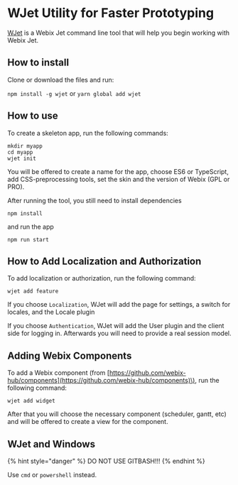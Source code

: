 # WJet Utility for Faster Prototyping

[WJet](https://github.com/webix-hub/wjet) is a Webix Jet command line tool that will help you begin working with Webix Jet.

## How to install

Clone or download the files and run:

`npm install -g wjet` or `yarn global add wjet`

## How to use

To create a skeleton app, run the following commands:

```text
mkdir myapp
cd myapp
wjet init
```

You will be offered to create a name for the app, choose ES6 or TypeScript, add CSS-preprocessing tools, set the skin and the version of Webix \(GPL or PRO\).

After running the tool, you still need to install dependencies

```text
npm install
```

and run the app

```text
npm run start
```

## How to Add Localization and Authorization

To add localization or authorization, run the following command:

```text
wjet add feature
```

If you choose `Localization`, WJet will add the page for settings, a switch for locales, and the Locale plugin

If you choose `Authentication`, WJet will add the User plugin and the client side for logging in. Afterwards you will need to provide a real session model.

## Adding Webix Components

To add a Webix component \(from [https://github.com/webix-hub/components](https://github.com/webix-hub/components)\), run the following command:

```text
wjet add widget
```

After that you will choose the necessary component \(scheduler, gantt, etc\) and will be offered to create a view for the component.

## WJet and Windows

{% hint style="danger" %}
DO NOT USE GITBASH!!!
{% endhint %}

Use `cmd` or `powershell` instead.

